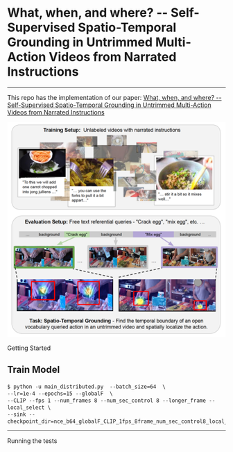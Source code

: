 # What, when, and where? -- Self-Supervised Spatio-Temporal Grounding in Untrimmed Multi-Action Videos from Narrated Instructions
******************************************************

This repo has the implementation of our paper: [What, when, and where? -- Self-Supervised Spatio-Temporal Grounding in Untrimmed Multi-Action Videos from Narrated Instructions](https://arxiv.org/abs/2303.16990)

![figure](figure.png)

Getting Started


## Train Model

```
$ python -u main_distributed.py  --batch_size=64  \
--lr=1e-4 --epochs=15 --globalF  \
--CLIP --fps 1 --num_frames 8 --num_sec_control 8 --longer_frame --local_select \
--sink --checkpoint_dir=nce_b64_globalF_CLIP_1fps_8frame_num_sec_control8_local_select_sink
```
**************************************************************



Running the tests

